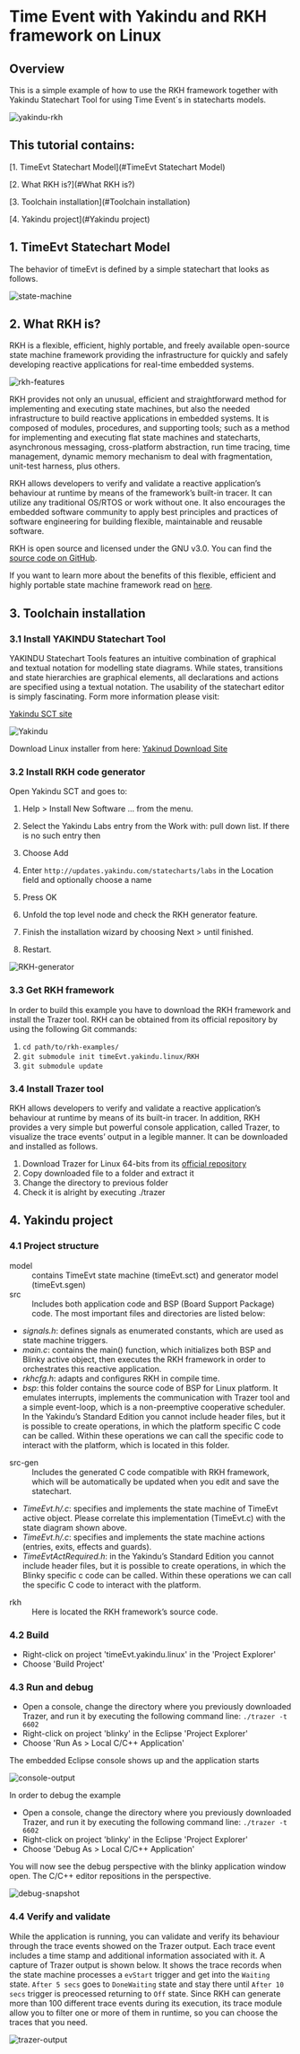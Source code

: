 # Time Event with Yakindu and RKH framework on Linux

## Overview
This is a simple example of how to use the RKH framework together with Yakindu Statechart Tool for using Time Event´s in statecharts models.

![yakindu-rkh](images/yakindu-rkh.png)
    
## This tutorial contains:

[1\. TimeEvt Statechart Model](#TimeEvt Statechart Model)

[2\. What RKH is?](#What RKH is?)

[3\. Toolchain installation](#Toolchain installation)

[4\. Yakindu project](#Yakindu project)

## 1\. TimeEvt Statechart Model

The behavior of timeEvt is defined by a simple statechart that looks as follows.

![state-machine](images/state-machine.png)

## 2\. What RKH is?

RKH is a flexible, efficient, highly portable, and freely available open-source state machine framework providing the infrastructure for quickly and safely developing reactive applications for real-time embedded systems.

![rkh-features](images/rkh-features.png)

RKH provides not only an unusual, efficient and straightforward method for implementing and executing state machines, but also the needed infrastructure to build reactive applications in embedded systems. It is composed of modules, procedures, and supporting tools; such as a method for implementing and executing flat state machines and statecharts, asynchronous messaging, cross-platform abstraction, run time tracing, time management, dynamic memory mechanism to deal with fragmentation, unit-test harness, plus others.

RKH allows developers to verify and validate a reactive application’s behaviour at runtime by means of the framework’s built-in tracer. It can utilize any traditional OS/RTOS or work without one. It also encourages the embedded software community to apply best principles and practices of software engineering for building flexible, maintainable and reusable software.

RKH is open source and licensed under the GNU v3.0\. You can find the [source code on GitHub](https://github.com/vortexmakes/RKH).

If you want to learn more about the benefits of this flexible, efficient and highly portable state machine framework read on [here](https://blogs.itemis.com/en/rkh-state-machine-framework-for-reactive-and-real-time-embedded-systems).

## 3\. Toolchain installation

### 3.1 Install YAKINDU Statechart Tool

YAKINDU Statechart Tools features an intuitive combination of graphical and textual notation for modelling state diagrams. While states, transitions and state hierarchies are graphical elements, all declarations and actions are specified using a textual notation. The usability of the statechart editor is simply fascinating. Form more information please visit:

[Yakindu SCT site](https://www.itemis.com/en/yakindu/state-machine/)

![Yakindu](images/Yakindu.png)

Download Linux installer from here: [Yakinud Download Site](https://info.itemis.com/state-machine/download-yakindu-statechart-tools)

### 3.2 Install RKH code generator

Open Yakindu SCT and goes to:

1.  Help > Install New Software ... from the menu.
2.  Select the Yakindu Labs entry from the Work with: pull down list. If there is no such entry then

1.  Choose Add
2.  Enter `http://updates.yakindu.com/statecharts/labs` in the Location field and optionally choose a name
3.  Press OK

4.  Unfold the top level node and check the RKH generator feature.
5.  Finish the installation wizard by choosing Next > until finished.
6.  Restart.

![RKH-generator](images/RKH-generator.png)

### 3.3 Get RKH framework

In order to build this example you have to download the RKH framework and install the Trazer tool. RKH can be obtained from its official repository by using the following Git commands:

1.  `cd path/to/rkh-examples/`
2.  `git submodule init timeEvt.yakindu.linux/RKH`
3.  `git submodule update`

### 3.4 Install Trazer tool

RKH allows developers to verify and validate a reactive application’s behaviour at runtime by means of its built-in tracer. In addition, RKH provides a very simple but powerful console application, called Trazer, to visualize the trace events’ output in a legible manner. It can be downloaded and installed as follows.

1.  Download Trazer for Linux 64-bits from its [official repository](https://github.com/vortexmakes/Trazer/releases/download/3.2/RC_trazer_3_2_lnx64b.tar.gz)
2.  Copy downloaded file to a folder and extract it
3.  Change the directory to previous folder
4.  Check it is alright by executing ./trazer

## 4\. Yakindu project

### 4.1 Project structure

<dl>

<dt>model</dt>

<dd>contains TimeEvt state machine (timeEvt.sct) and generator model (timeEvt.sgen)</dd>

<dt>src</dt>

<dd>Includes both application code and BSP (Board Support Package) code. The most important files and directories are listed below:</dd>

*   _signals.h_: defines signals as enumerated constants, which are used as state machine triggers.
*   _main.c_: contains the main() function, which initializes both BSP and Blinky active object, then executes the RKH framework in order to orchestrates this reactive application.
*   _rkhcfg.h_: adapts and configures RKH in compile time.
*   _bsp_: this folder contains the source code of BSP for Linux platform. It emulates interrupts, implements the communication with Trazer tool and a simple event-loop, which is a non-preemptive cooperative scheduler. In the Yakindu’s Standard Edition you cannot include header files, but it is possible to create operations, in which the platform specific C code can be called. Within these operations we can call the specific code to interact with the platform, which is located in this folder.

<dt>src-gen</dt>

<dd>Includes the generated C code compatible with RKH framework, which will be automatically be updated when you edit and save the statechart.</dd>

*   _TimeEvt.h/.c_: specifies and implements the state machine of TimeEvt active object. Please correlate this implementation (TimeEvt.c) with the state diagram shown above.
*   _TimeEvt.h/.c_: specifies and implements the state machine actions (entries, exits, effects and guards).
*   _TimeEvtActRequired.h_: in the Yakindu’s Standard Edition you cannot include header files, but it is possible to create operations, in which the Blinky specific c code can be called. Within these operations we can call the specific C code to interact with the platform.

<dt>rkh</dt>

<dd>Here is located the RKH framework’s source code.</dd>

</dl>

### 4.2 Build

*   Right-click on project 'timeEvt.yakindu.linux' in the 'Project Explorer'
*   Choose 'Build Project'

### 4.3 Run and debug

*   Open a console, change the directory where you previously downloaded Trazer, and run it by executing the following command line: `./trazer -t 6602`
*   Right-click on project 'blinky' in the Eclipse 'Project Explorer'
*   Choose 'Run As > Local C/C++ Application'

The embedded Eclipse console shows up and the application starts

![console-output](images/console-output.png)

In order to debug the example

*   Open a console, change the directory where you previously downloaded Trazer, and run it by executing the following command line: `./trazer -t 6602`
*   Right-click on project 'blinky' in the Eclipse 'Project Explorer'
*   Choose 'Debug As > Local C/C++ Application'

You will now see the debug perspective with the blinky application window open. The C/C++ editor repositions in the perspective.

![debug-snapshot](images/debug-snapshot.png)

### 4.4 Verify and validate

While the application is running, you can validate and verify its behaviour through the trace events showed on the Trazer output. Each trace event includes a time stamp and additional information associated with it. A capture of Trazer output is shown below. It shows the trace records when the state machine processes a `evStart` trigger and get into the `Waiting` state. `After 5 secs` goes to `DoneWaiting` state and stay there until `After 10 secs` trigger is preocessed returning to `Off` state. Since RKH can generate more than 100 different trace events during its execution, its trace module allow you to filter one or more of them in runtime, so you can choose the traces that you need.

![trazer-output](images/trazer-output.png)
